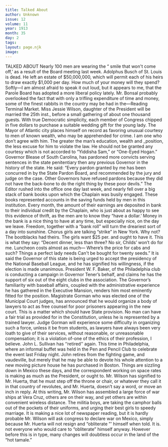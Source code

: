 ```yaml
---
title: Talked About
author: Unknown
issue: 12
volume: 11
year: 1913
month: 35
day: 2
tags:
layout: page.njk
image:
---
```

TALKED ABOUT    Nearly 100 men are wearing the “ smile that won't come off,’ as a result of the Board meeting last week.    Adolphus Busch of St. Louis is dead. He left an estate of $50,000,000, which will permit each of his heirs to draw exactly $1,000 per day. How much of your money will they spend?    Softly—I am almost afraid to speak it out loud, but it appears to me, that the Parole Board has adopted a more liberal policy lately.    Mr. Bonsal probably overlooked the fact that with only a trifling expenditure of time and money, some of the finest rabbits in the country may be had in the—Reading Terminal Market.    Miss Jessie Wilson, daughter of the President will be married the 25th inst., before a small gathering of about one thousand guests.    With true Democratic simplicity, each member of Congress chipped in five dollars to purchase a suitable wedding gift for the young lady.    The Mayor of Atlantic city places himself on record as favoring unusual courtesy to men of known wealth, who may be apprehended for crime.    I am one who don’t agree with him. The greater the man’s education, wealth and _position, the less excuse for him to violate the law.    He should not be granted any courtesy which is not accorded to “Yiddisha Sam,” or “One-Eyed Hogan.”    Governor Blease of South Carolina, has pardoned more convicts serving sentences in the state penitentiary then any previous Governor in the history of the state. He said:    “Every pardon granted by me has been concurred in by the State Pardon Board, and recommended by the jury and judge on the case. Other Governors have refused pardons because they did not have the back-bone to do the right thing by these poor devils.”    The Editor rushed into the office one day last week, and nearly fell over a big stack of bank books upon which the Chaplain was busily engaged. These books represented accounts in the saving funds held by men in this institution.    Every month, the amount of their earnings are deposited in bank to their individual credit by the Chaplain, who is just about as happy to see this evidence of thrift, as the men are to know they “have a dollar.’    Money in the bank is a nice thing to have at any time, but especially nice, on the day we leave. Freedom, together with a “bank roll” will turn the dreariest sort of a day into sunshine.    Chorus girls are talking “strike” in New York. Why not? The bootblacks had theirs. The girls want $25 per. and ought to have it. This is what they say:    “Decent dinner, less than three?    No sir, Childs’ won’t do for me.    Luncheon costs almost as much—    Where’s the price for cabs and such?    Things a perfect lady needs    Can't be bought for twenty seeds.”    It is said the Governor of this state is being urged to accept the presidency of the National Baseball League, and he has signified his willingness, if the election is made unanimous.    President W. F. Baker, of the Philadelphia club is conducting a campaign in Governor Tener’s behalf, and claims he has the support of six out of the eight clubs in the association.    The Governor’s familiarity with baseball affairs, coupled with the administrative experience he has gathered in the Executive Mansion, renders him most eminently fitted for the position.    Magistrate Gorman who was elected one of the Municipal Court judges, has announced that he would organize a body of lawyers to act as free counsel for poor prisoners appearing in the new court.   This is a matter which should have State provision. No man can have a fair trial as provided for in the Constitution, unless he is represented by a trained lawyer. Judge Gorman will experience some difficulty in organizing such a force, unless it be from students, as lawyers have always been very loath to give of their services, without reasonable, or unreasonable compensation; it is a violation of-one of the ethics of their profession, I believe.    John L. Sullivan has ‘‘retired’’ again. This time in Philadelphia, where an informal buffet was held in the Pen and Pencil Club to celebrate the event last Friday night. John retires from the fighting game, and vaudeville, but merely that he may be able to devote his whole attention to a new moving picture house he has purchased in Boston.    Things are sizzling down in Mexico these days, and the correspondent working on space rates is making as much as the President, or ought to. Mr. Wilson has signified to Mr. Huerta, that he must step off the throne or chair, or whatever they call it in that country of revolutes, and Mr. Huerta, doesn’t say a word, or move an inch in reply. At this writing, Mr. Wilson has assembled a large force of war ships at Vera Cruz, others are on their way, and yet others are within convenient wireless distance.    The militia boys, are taking the camphor balls out of the pockets of their uniforms, and urging their best girls to speedy marriage. It is making a nice lot of newspaper reading, but it is hardly probable Mr. Wilson will ask congress to declare war on Mexico, simply because Mr. Huerta will not resign and “obliterate ”’ himself when told. It is. not everyone who would care to “obliterate” himself anyway.    However before this is in type, many changes will doubtless occur in the land of the “hot tamale.”





